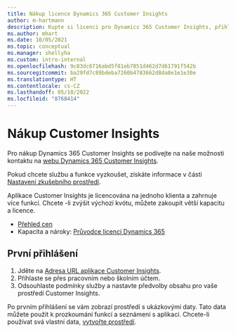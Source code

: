 ```yaml
---
title: Nákup licence Dynamics 365 Customer Insights
author: m-hartmann
description: Kupte si licenci pro Dynamics 365 Customer Insights, přihlaste se a seznamte se s aplikací.
ms.author: mhart
ms.date: 10/05/2021
ms.topic: conceptual
ms.manager: shellyha
ms.custom: intro-internal
ms.openlocfilehash: 9c83dc6716abd5f81eb7851d462d7d61791f542b
ms.sourcegitcommit: ba29fd7c89bdeba7260b4783662d8da8e1e1e30e
ms.translationtype: HT
ms.contentlocale: cs-CZ
ms.lasthandoff: 05/18/2022
ms.locfileid: "8768414"
---
```

# <a name="purchase-customer-insights"></a>Nákup Customer Insights

Pro nákup Dynamics 365 Customer Insights se podívejte na naše možnosti kontaktu na [webu Dynamics 365 Customer Insights](https://dynamics.microsoft.com/ai/customer-insights/).

Pokud chcete službu a funkce vyzkoušet, získáte informace v části [Nastavení zkušebního prostředí](trial-signup.md).

Aplikace Customer Insights je licencována na jednoho klienta a zahrnuje více funkcí. Chcete -li zvýšit výchozí kvótu, můžete zakoupit větší kapacitu a licence.
- [Přehled cen](https://dynamics.microsoft.com/ai/customer-insights/pricing/)
- Kapacita a nároky: [Průvodce licencí Dynamics 365](https://go.microsoft.com/fwlink/?LinkId=866544)

## <a name="sign-in-for-the-first-time"></a>První přihlášení

1. Jděte na [Adresa URL aplikace Customer Insights](https://home.ci.ai.dynamics.com).
1. Přihlaste se přes pracovním nebo školním účtem.
1. Odsouhlaste podmínky služby a nastavte předvolby obsahu pro vaše prostředí Customer Insights.

Po prvním přihlášení se vám zobrazí prostředí s ukázkovými daty. Tato data můžete použít k prozkoumání funkcí a seznámení s aplikací. Chcete-li používat svá vlastní data, [vytvořte prostředí](create-environment.md).
